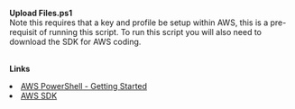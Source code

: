 <b>Upload Files.ps1</b><br>
Note this requires that a key and profile be setup within AWS, this is a pre-requisit of running this script. To run this script you will also need to download the SDK for AWS coding.

<br><b>Links</b> <br> 
<li>
<a href="http://docs.aws.amazon.com/powershell/latest/userguide/pstools-getting-set-up.html">AWS PowerShell - Getting Started</a>
<li>
<a href="http://aws.amazon.com/powershell/">AWS SDK</a>

